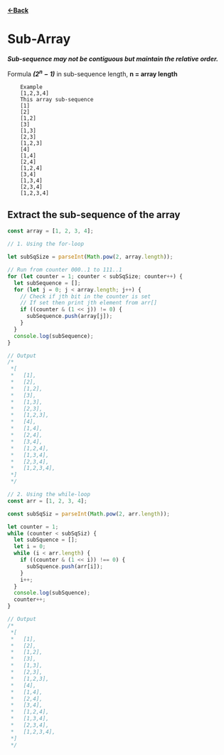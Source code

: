 [**<-Back**](/README.md)

# Sub-Array

**_Sub-sequence may not be contiguous but maintain the relative order._**

Formula _**$(2^n-1)$**_ in sub-sequence length,
**n = array length**

```doc
    Example
    [1,2,3,4]
    This array sub-sequence
    [1]
    [2]
    [1,2]
    [3]
    [1,3]
    [2,3]
    [1,2,3]
    [4]
    [1,4]
    [2,4]
    [1,2,4]
    [3,4]
    [1,3,4]
    [2,3,4]
    [1,2,3,4]
```

## Extract the sub-sequence of the array

```javascript
const array = [1, 2, 3, 4];

// 1. Using the for-loop

let subSqSize = parseInt(Math.pow(2, array.length));

// Run from counter 000..1 to 111..1
for (let counter = 1; counter < subSqSize; counter++) {
  let subSequence = [];
  for (let j = 0; j < array.length; j++) {
    // Check if jth bit in the counter is set
    // If set then print jth element from arr[]
    if ((counter & (1 << j)) != 0) {
      subSequence.push(array[j]);
    }
  }
  console.log(subSequence);
}

// Output
/*
 *[
 *   [1],
 *   [2],
 *   [1,2],
 *   [3],
 *   [1,3],
 *   [2,3],
 *   [1,2,3],
 *   [4],
 *   [1,4],
 *   [2,4],
 *   [3,4],
 *   [1,2,4],
 *   [1,3,4],
 *   [2,3,4],
 *   [1,2,3,4],
 *]
 */

// 2. Using the while-loop
const arr = [1, 2, 3, 4];

const subSqSiz = parseInt(Math.pow(2, arr.length));

let counter = 1;
while (counter < subSqSiz) {
  let subSquence = [];
  let i = 0;
  while (i < arr.length) {
    if ((counter & (1 << i)) !== 0) {
      subSquence.push(arr[i]);
    }
    i++;
  }
  console.log(subSquence);
  counter++;
}

// Output
/*
 *[
 *   [1],
 *   [2],
 *   [1,2],
 *   [3],
 *   [1,3],
 *   [2,3],
 *   [1,2,3],
 *   [4],
 *   [1,4],
 *   [2,4],
 *   [3,4],
 *   [1,2,4],
 *   [1,3,4],
 *   [2,3,4],
 *   [1,2,3,4],
 *]
 */
```
